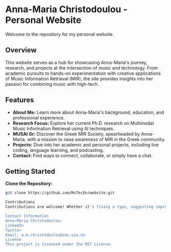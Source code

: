 # Anna-Maria Christodoulou - Personal Website

Welcome to the repository for my personal website.

## Overview

This website serves as a hub for showcasing Anna-Maria's journey, research, and projects at the intersection of music and technology. From academic pursuits to hands-on experimentation with creative applications of Music Information Retrieval (MIR), the site provides insights into her passion for combining music with high-tech.

## Features

- **About Me:** Learn more about Anna-Maria's background, education, and professional experience.
- **Research Focus:** Explore her current Ph.D. research on Multimodal Music Information Retrieval using AI techniques.
- **MUSAI Gr:** Discover the Greek MIR Society, spearheaded by Anna-Maria, with a mission to raise awareness of MIR in the Greek community.
- **Projects:** Dive into her academic and personal projects, including live coding, language learning, and podcasting.
- **Contact:** Find ways to connect, collaborate, or simply have a chat.

## Getting Started

**Clone the Repository:**
 ```bash
 git clone https://github.com/MuTecEn/website.git

Contributions
Contributions are welcome! Whether it's fixing a typo, suggesting improvements, or adding new content, feel free to open an issue or submit a pull request.

Contact Information
Anna-Maria Christodoulou:
LinkedIn
Twitter
Email: a.m.christodoulou@imv.uio.no
License
This project is licensed under the MIT License.
